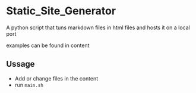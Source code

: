 # Static_Site_Generator

A python script that tuns markdown files in html files and hosts it on a local port

examples can be found in content

## Ussage
- Add or change files in the content
- run `main.sh`
